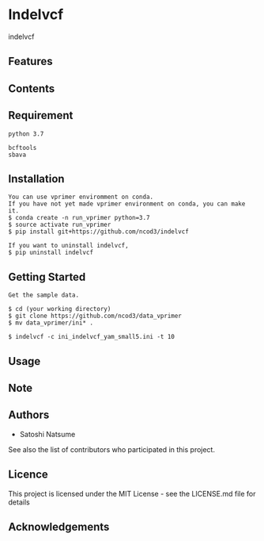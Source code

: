 # Indelvcf
indelvcf

## Features

## Contents

## Requirement

~~~
python 3.7

bcftools
sbava
~~~

## Installation

~~~
You can use vprimer enviromment on conda.
If you have not yet made vprimer environment on conda, you can make it.
$ conda create -n run_vprimer python=3.7
$ source activate run_vprimer
$ pip install git+https://github.com/ncod3/indelvcf

If you want to uninstall indelvcf, 
$ pip uninstall indelvcf

~~~

## Getting Started

~~~
Get the sample data.

$ cd (your working directory)
$ git clone https://github.com/ncod3/data_vprimer
$ mv data_vprimer/ini* .

$ indelvcf -c ini_indelvcf_yam_small5.ini -t 10
~~~

## Usage

## Note

## Authors
- Satoshi Natsume

See also the list of contributors who participated in this project.

## Licence
This project is licensed under the MIT License - see the LICENSE.md file for details

## Acknowledgements

